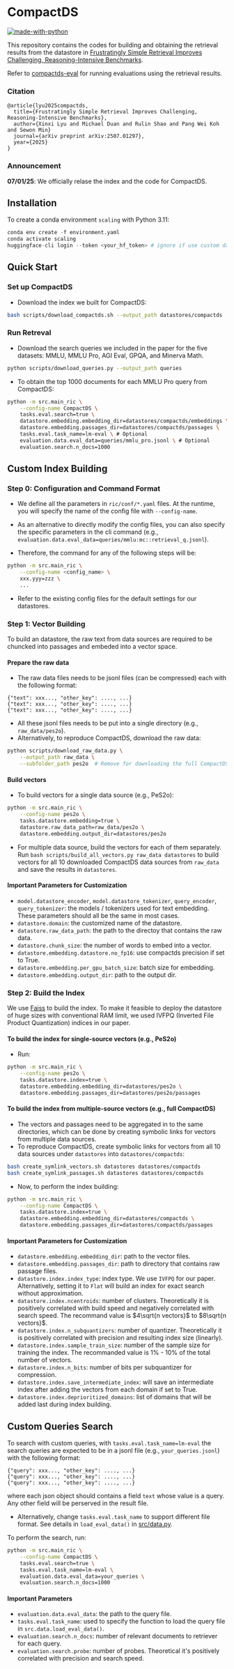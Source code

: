 # CompactDS
[![made-with-python](https://img.shields.io/badge/Made%20with-Python-red.svg)](#python)

This repository contains the codes for building and obtaining the retrieval results from the datastore in [Frustratingly Simple Retrieval Improves Challenging, Reasoning-Intensive Benchmarks](http://arxiv.org/abs/2507.01297).

Refer to [compactds-eval](https://github.com/michaelduan8/compactds-eval) for running evaluations using the retrieval results.

### Citation
```
@article{lyu2025compactds,
  title={Frustratingly Simple Retrieval Improves Challenging, Reasoning-Intensive Benchmarks},
  author={Xinxi Lyu and Michael Duan and Rulin Shao and Pang Wei Koh and Sewon Min}
  journal={arXiv preprint arXiv:2507.01297},
  year={2025}
}
```

### Announcement
**07/01/25**: We officially relase the index and the code for CompactDS.

## Installation
To create a conda environment `scaling` with Python 3.11:
```python
conda env create -f environment.yaml
conda activate scaling
huggingface-cli login --token <your_hf_token> # ignore if use custom data
```

## Quick Start
### Set up CompactDS
- Download the index we built for CompactDS:
```bash
bash scripts/download_compactds.sh --output_path datastores/compactds
```
<!-- - Build the index positions to passages map for your local file system:
```bash
python -m src.main_ric \
    --config-name  \
    tasks.datastore.index=true \
    datastore.embedding.embedding_dir=datastores/compactds \
    datastore.embedding.passages_dir=datastores/compactds/passages
``` -->

### Run Retreval
- Download the search queries we included in the paper for the five datasets: MMLU, MMLU Pro, AGI Eval, GPQA, and Minerva Math.
```bash
python scripts/download_queries.py --output_path queries
```
- To obtain the top 1000 documents for each MMLU Pro query from CompactDS:
```bash
python -m src.main_ric \
    --config-name CompactDS \
    tasks.eval.search=true \
    datastore.embedding.embedding_dir=datastores/compactds/embeddings \
    datastore.embedding.passages_dir=datastores/compactds/passages \
    tasks.eval.task_name=lm-eval \ # Optional
    evaluation.data.eval_data=queries/mmlu_pro.jsonl \ # Optional 
    evaluation.search.n_docs=1000
```

## Custom Index Building
### Step 0: Configuration and Command Format
- We define all the parameters in `ric/conf/*.yaml` files. At the runtime, you will specify the name of the config file with `--config-name`. 

- As an alternative to directly modify the config files, you can also specify the specific parameters in the cli command (e.g., `evaluation.data.eval_data=queries/mmlu:mc::retrieval_q.jsonl`). 
<!-- The files with pattern `ric/conf/*_deduped_dense_retrieval.yaml` are the ones we used to build indices (e.g. `pes2o_deduped_dense_retrieval.yaml`). -->

- Therefore, the command for any of the following steps will be:
```bash
python -m src.main_ric \
    --config-name <config_name> \
    xxx.yyy=zzz \
    ...
```

- Refer to the existing config files for the default settings for our datastores.


### Step 1: Vector Building
To build an datastore, the raw text from data sources are required to be chuncked into passages and embeded into a vector space.

#### Prepare the raw data
- The raw data files needs to be jsonl files (can be compressed) each with the following format:
```
{"text": xxx..., "other_key": ...., ...}
{"text": xxx..., "other_key": ...., ...}
{"text": xxx..., "other_key": ...., ...}
```
- All these jsonl files needs to be put into a single directory (e.g., `raw_data/pes2o`).
- Alternatively, to reproduce CompactDS, download the raw data:
```bash
python scripts/download_raw_data.py \
    --output_path raw_data \
    --subfolder_path pes2o  # Remove for downloading the full CompactDS
```

#### Build vectors 
- To build vectors for a single data source (e.g., PeS2o):
```bash
python -m src.main_ric \
    --config-name pes2o \
    tasks.datastore.embedding=true \
    datastore.raw_data_path=raw_data/pes2o \
    datastore.embedding.output_dir=datastores/pes2o
```
- For multiple data source, build the vectors for each of them separately. Run `bash scripts/build_all_vectors.py raw_data datastores` to build vectors for all 10 downloaded CompactDS data sources from `raw_data` and save the results in `datastores`. 

#### Important Parameters for Customization
- `model.datastore_encoder`, `model.datastore_tokenizer`, `query_encoder`, `query_tokenizer`: the models / tokenizers used for text embedding. These parameters should all be the same in most cases.
- `datastore.domain`: the customized name of the datastore.
- `datastore.raw_data_path`: the path to the directoy that contains the raw data.
- `datastore.chunk_size`: the number of words to embed into a vector.
- `datastore.embedding.datastore.no_fp16`: use compactds precision if set to True. 
- `datastore.embedding.per_gpu_batch_size`: batch size for embedding.
- `datastore.embedding.output_dir`: path to the output dir.


### Step 2: Build the Index
We use [Faiss](https://github.com/facebookresearch/faiss/tree/main) to build the index. To make it feasible to deploy the datastore of huge sizes with conventional RAM limit, we used IVFPQ (Inverted File Product Quantization) indices in our paper.

#### To build the index for single-source vectors (e.g., PeS2o)
- Run:
```bash
python -m src.main_ric \
    --config-name pes2o \
    tasks.datastore.index=true \
    datastore.embedding.embedding_dir=datastores/pes2o \
    datastore.embedding.passages_dir=datastores/pes2o/passages
```
#### To build the index from multiple-source vectors (e.g., full CompactDS) 
- The vectors and passages need to be aggregated in to the same directories, which can be done by creating symbolic links for vectors from multiple data sources. 
- To reproduce CompactDS, create symbolic links for vectors from all 10 data sources under `datastores` into `datastores/compactds`:
```bash
bash create_symlink_vectors.sh datastores datastores/compactds
bash create_symlink_passages.sh datastores datastores/compactds
```

- Now, to perform the index building:
```bash
python -m src.main_ric \
    --config-name CompactDS \
    tasks.datastore.index=true \
    datastore.embedding.embedding_dir=datastores/compactds \
    datastore.embedding.passages_dir=datastores/compactds/passages
```

#### Important Parameters for Customization
- `datastore.embedding.embedding_dir`: path to the vector files.
- `datastore.embedding.passages_dir`: path to directory that contains raw passage files.
- `datastore.index.index_type`: index type. We use `IVFPQ` for our paper. Alternatively, setting it to `Flat` will build an index for exact search without approximation.
- `datastore.index.ncentroids`: number of clusters. Theoretically it is positively correlated with build speed and negatively correlated with search speed. The recommand value is $4\sqrt{n vectors}$ to $8\sqrt{n vectors}$.
- `datastore.index.n_subquantizers`: number of quantizer.  Theoretically it is positively correlated with precision and resulting index size (linearly).
- `datastore.index.sample_train_size`: number of the sample size for training the index. The recommanded value is 1% - 10% of the total number of vectors.
- `datastore.index.n_bits`: number of bits per subquantizer for compression.
- `datastore.index.save_intermediate_index`: will save an intermediate index after adding the vectors from each domain if set to True.
- `datastore.index.deprioritized_domains`: list of domains that will be added last during index building.


## Custom Queries Search
To search with custom queries, with `tasks.eval.task_name=lm-eval` the search queries are expected to be in a jsonl file (e.g., `your_queries.jsonl`) with the following format:
```
{"query": xxx..., "other_key": ...., ...}
{"query": xxx..., "other_key": ...., ...}
{"query": xxx..., "other_key": ...., ...}
```
where each json object should contains a field `text` whose value is a query. Any other field will be perserved in the result file. 

- Alternatively, change `tasks.eval.task_name` to support different file format. See details in `load_eval_data()` in [src/data.py](src/data.py).

To perform the search, run:
```bash
python -m src.main_ric \
    --config-name CompactDS \
    tasks.eval.search=true \
    tasks.eval.task_name=lm-eval \
    evaluation.data.eval_data=your_queries \ 
    evaluation.search.n_docs=1000
```

#### Important Parameters
- `evaluation.data.eval_data`: the path to the query file.
- `tasks.eval.task_name`: used to specify the function to load the query file in `src.data.load_eval_data()`.
- `evaluation.search.n_docs`: number of relevant documents to retriever for each query. 
- `evaluation.search.probe`: number of probes. Theoretical it's positively correlated with precision and search speed.
